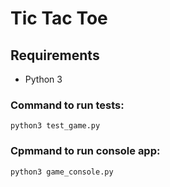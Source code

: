 # Tic Tac Toe

## Requirements
- Python 3

### Command to run tests:
    python3 test_game.py

### Cpmmand to run console app:
    python3 game_console.py